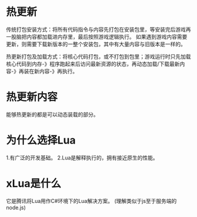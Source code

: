 # 热更新
传统打包安装方式：将所有代码指令与内容先打包在安装包里，等安装完后游戏再一股脑把内容都加载进内存里，最后按照游戏逻辑执行。
        如果遇到游戏内容需要更新，则需要下载新版本的一整个安装包，其中有大量内容与旧版本是一样的。

热更新打包及加载方式：将核心代码打包，或不打包到包里；游戏运行时只先加载核心代码到内存-》程序跑起来后访问最新资源的状态，再动态加载/下载最新内容-》再装在新内容-》再执行。

# 热更新内容
能够热更新的都是可以动态装载的部分。

# 为什么选择Lua
1.有广泛的开发基础。
2.Lua是解释执行的，拥有接近原生的性能。

# xLua是什么
它是腾讯将Lua用作C#环境下的Lua解决方案。
(理解类似于js至于服务端的node.js)